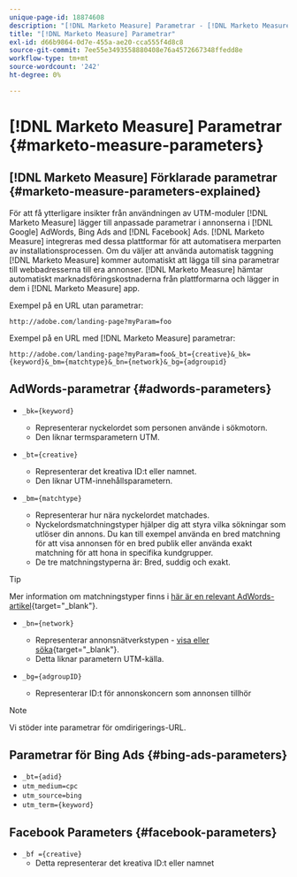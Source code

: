 ```yaml
---
unique-page-id: 18874608
description: "[!DNL Marketo Measure] Parametrar - [!DNL Marketo Measure] - Produktdokumentation"
title: "[!DNL Marketo Measure] Parametrar"
exl-id: d66b9864-0d7e-455a-ae20-cca555f4d8c8
source-git-commit: 7ee55e3493558880408e76a4572667348ffedd8e
workflow-type: tm+mt
source-wordcount: '242'
ht-degree: 0%

---
```


# [!DNL Marketo Measure] Parametrar {#marketo-measure-parameters}

## [!DNL Marketo Measure] Förklarade parametrar {#marketo-measure-parameters-explained}

För att få ytterligare insikter från användningen av UTM-moduler [!DNL Marketo Measure] lägger till anpassade parametrar i annonserna i [!DNL Google] AdWords, Bing Ads and [!DNL Facebook] Ads. [!DNL Marketo Measure] integreras med dessa plattformar för att automatisera merparten av installationsprocessen. Om du väljer att använda automatisk taggning [!DNL Marketo Measure] kommer automatiskt att lägga till sina parametrar till webbadresserna till era annonser. [!DNL Marketo Measure] hämtar automatiskt marknadsföringskostnaderna från plattformarna och lägger in dem i [!DNL Marketo Measure] app.

Exempel på en URL utan parametrar:

`http://adobe.com/landing-page?myParam=foo`

Exempel på en URL med [!DNL Marketo Measure] parametrar:

`http://adobe.com/landing-page?myParam=foo&_bt={creative}&_bk={keyword}&_bm={matchtype}&_bn={network}&_bg={adgroupid}`

## AdWords-parametrar {#adwords-parameters}

* `_bk={keyword}`
   * Representerar nyckelordet som personen använde i sökmotorn.
   * Den liknar termsparametern UTM.

* `_bt={creative}`
   * Representerar det kreativa ID:t eller namnet.
   * Den liknar UTM-innehållsparametern.

* `_bm={matchtype}`
   * Representerar hur nära nyckelordet matchades.
   * Nyckelordsmatchningstyper hjälper dig att styra vilka sökningar som utlöser din annons. Du kan till exempel använda en bred matchning för att visa annonsen för en bred publik eller använda exakt matchning för att hona in specifika kundgrupper.
   * De tre matchningstyperna är: Bred, suddig och exakt.

>[!TIP]
>
>Mer information om matchningstyper finns i [här är en relevant AdWords-artikel](https://support.google.com/adwords/answer/2497836?hl=en){target="_blank"}.

* `_bn={network}`
   * Representerar annonsnätverkstypen - [visa eller söka](https://support.google.com/adwords/answer/1752334?hl=en){target="_blank"}.
   * Detta liknar parametern UTM-källa.

* `_bg={adgroupID}`
   * Representerar ID:t för annonskoncern som annonsen tillhör

>[!NOTE]
>
>Vi stöder inte parametrar för omdirigerings-URL.

## Parametrar för Bing Ads {#bing-ads-parameters}

* `_bt={adid}`
* `utm_medium=cpc`
* `utm_source=bing`
* `utm_term={keyword}`

## Facebook Parameters {#facebook-parameters}

* `_bf ={creative}`
   * Detta representerar det kreativa ID:t eller namnet
